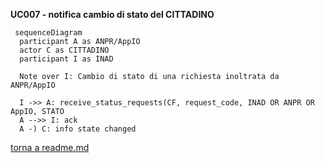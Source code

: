 **UC007 - notifica cambio di stato del CITTADINO**

```mermaid
 sequenceDiagram
  participant A as ANPR/AppIO
  actor C as CITTADINO
  participant I as INAD

  Note over I: Cambio di stato di una richiesta inoltrata da ANPR/AppIO

  I ->> A: receive_status_requests(CF, request_code, INAD OR ANPR OR AppIO, STATO
  A -->> I: ack
  A -) C: info state changed 

```


[torna a readme.md](../readme.md)